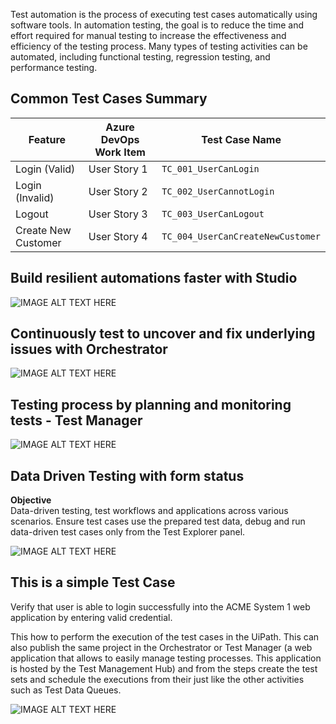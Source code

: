 Test automation is the process of executing test cases automatically using software tools. In automation testing, the goal is to reduce the time and effort required for manual testing to increase the effectiveness and efficiency of the testing process. Many types of testing activities can be automated, including functional testing, regression testing, and performance testing.

## Common Test Cases Summary

| Feature              | Azure DevOps Work Item | Test Case Name                          | 
|----------------------|------------------------|-----------------------------------------|
| Login (Valid)        | User Story 1           | `TC_001_UserCanLogin`                   | `/TestCases/AccountLogin/TC_001_UserCanLogin.xaml`     |
| Login (Invalid)      | User Story 2           | `TC_002_UserCannotLogin`                | `/TestCases/AccountLogin/TC_002_UserCannotLogin.xaml`  |
| Logout               | User Story 3           | `TC_003_UserCanLogout`                  | `/TestCases/AccountLogin/TC_003_UserCanLogout.xaml`    |
| Create New Customer  | User Story 4           | `TC_004_UserCanCreateNewCustomer`       | `/TestCases/Customers/TC_004_UserCanCreateNewCustomer.xaml` |

## Build resilient automations faster with Studio
![IMAGE ALT TEXT HERE](https://github.com/bacdillon/UiPath-Automation/blob/main/Automation%20Testing/Animated%20image/sys_CRMApp_Testing_Alfred.gif)

## Continuously test to uncover and fix underlying issues with Orchestrator
![IMAGE ALT TEXT HERE](https://github.com/bacdillon/UiPath-Automation/blob/main/Automation%20Testing/Animated%20image/Test%20Set%20in%20UiPath%20Orchestrator.gif)

## Testing process by planning and monitoring tests	- Test Manager
![IMAGE ALT TEXT HERE](https://github.com/bacdillon/UiPath-Automation/blob/main/Automation%20Testing/Animated%20image/Test%20all%20account%20login%20features%20(Test%20Manager).gif)

## Data Driven Testing with form status
**Objective** <br>
Data-driven testing, test workflows and applications across various scenarios. Ensure test cases use the prepared test data, debug and run data-driven test cases only from the Test Explorer panel. 

![IMAGE ALT TEXT HERE](https://github.com/bacdillon/UiPath-Automation/blob/main/Automation%20Testing/Animated%20image/Data-Driven-Testing-with-form-st.gif)

## This is a simple Test Case 
Verify that user is able to login successfully into the ACME System 1 web application by entering valid credential. 

This how to perform the execution of the test cases in the UiPath. This can also publish the same project in the Orchestrator or Test Manager (a web application that allows to easily manage testing processes. This application is hosted by the Test Management Hub) and from the steps create the test sets and schedule the executions from their just like the other activities such as Test Data Queues.

![IMAGE ALT TEXT HERE](https://github.com/bacdillon/UiPath-Automation/blob/main/Automation%20Testing/Animated%20image/Robot-16-ACME-System1Testing.gif)



